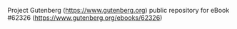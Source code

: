 Project Gutenberg (https://www.gutenberg.org) public repository for eBook #62326 (https://www.gutenberg.org/ebooks/62326)
